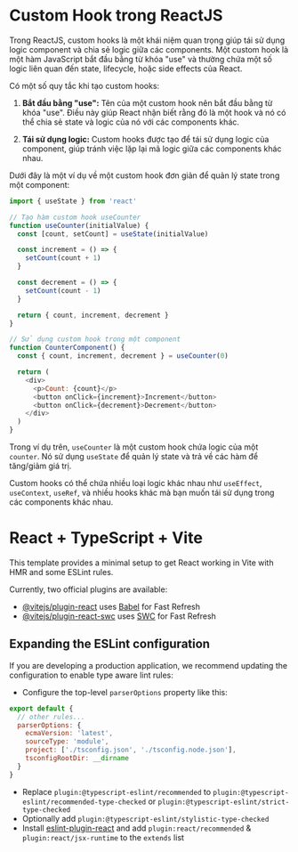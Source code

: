 # Custom Hook trong ReactJS

Trong ReactJS, custom hooks là một khái niệm quan trọng giúp tái sử dụng logic component và chia sẻ logic giữa các components. Một custom hook là một hàm JavaScript bắt đầu bằng từ khóa "use" và thường chứa một số logic liên quan đến state, lifecycle, hoặc side effects của React.

Có một số quy tắc khi tạo custom hooks:

1. **Bắt đầu bằng "use":** Tên của một custom hook nên bắt đầu bằng từ khóa "use". Điều này giúp React nhận biết rằng đó là một hook và nó có thể chia sẻ state và logic của nó với các components khác.

2. **Tái sử dụng logic:** Custom hooks được tạo để tái sử dụng logic của component, giúp tránh việc lặp lại mã logic giữa các components khác nhau.

Dưới đây là một ví dụ về một custom hook đơn giản để quản lý state trong một component:

```javascript
import { useState } from 'react'

// Tạo hàm custom hook useCounter
function useCounter(initialValue) {
  const [count, setCount] = useState(initialValue)

  const increment = () => {
    setCount(count + 1)
  }

  const decrement = () => {
    setCount(count - 1)
  }

  return { count, increment, decrement }
}

// Sử dụng custom hook trong một component
function CounterComponent() {
  const { count, increment, decrement } = useCounter(0)

  return (
    <div>
      <p>Count: {count}</p>
      <button onClick={increment}>Increment</button>
      <button onClick={decrement}>Decrement</button>
    </div>
  )
}
```

Trong ví dụ trên, `useCounter` là một custom hook chứa logic của một `counter`. Nó sử dụng `useState` để quản lý state và trả về các hàm để tăng/giảm giá trị.

Custom hooks có thể chứa nhiều loại logic khác nhau như `useEffect`, `useContext`, `useRef`, và nhiều hooks khác mà bạn muốn tái sử dụng trong các components khác nhau.

# React + TypeScript + Vite

This template provides a minimal setup to get React working in Vite with HMR and some ESLint rules.

Currently, two official plugins are available:

- [@vitejs/plugin-react](https://github.com/vitejs/vite-plugin-react/blob/main/packages/plugin-react/README.md) uses [Babel](https://babeljs.io/) for Fast Refresh
- [@vitejs/plugin-react-swc](https://github.com/vitejs/vite-plugin-react-swc) uses [SWC](https://swc.rs/) for Fast Refresh

## Expanding the ESLint configuration

If you are developing a production application, we recommend updating the configuration to enable type aware lint rules:

- Configure the top-level `parserOptions` property like this:

```js
export default {
  // other rules...
  parserOptions: {
    ecmaVersion: 'latest',
    sourceType: 'module',
    project: ['./tsconfig.json', './tsconfig.node.json'],
    tsconfigRootDir: __dirname
  }
}
```

- Replace `plugin:@typescript-eslint/recommended` to `plugin:@typescript-eslint/recommended-type-checked` or `plugin:@typescript-eslint/strict-type-checked`
- Optionally add `plugin:@typescript-eslint/stylistic-type-checked`
- Install [eslint-plugin-react](https://github.com/jsx-eslint/eslint-plugin-react) and add `plugin:react/recommended` & `plugin:react/jsx-runtime` to the `extends` list
